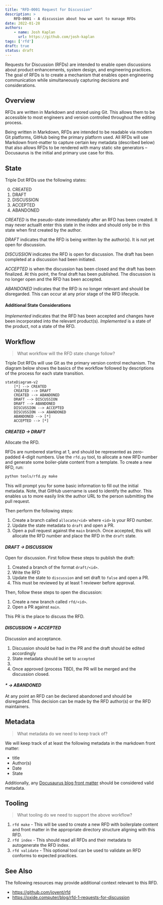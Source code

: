 ```yaml
---
title: "RFD-0001 Request for Discussion"
description: >
    RFD-0001 - A discussion about how we want to manage RFDs
date: 2022-01-28
authors: 
    - name: Josh Kaplan
      url: https://github.com/josh-kaplan
tags: ['rfd']
draft: true
status: draft
---
```


Requests for Discussion (RFDs) are intended to enable open discussions about
product enhancements, system design, and engineering practices. The goal of RFDs
is to create a mechanism that enables open engineering communication while 
simultaneously capturing decisions and considerations.

<!--truncate-->

## Overview

RFDs are written in Markdown and stored using Git. This allows them to be 
accessible to most engineers and version controlled throughout the editing 
process.

Being written in Markdown, RFDs are intended to be readable via modern Git 
platforms, GitHub being the primary platform used. All RFDs will use 
Markdown front-matter to capture certain key metadata (described below) that 
also allows RFDs to be rendered with many static site generators – Docusaurus
is the initial and primary use case for this.

## State

Triple Dot RFDs use the following states:

0. CREATED
1. DRAFT
2. DISCUSSION
3. ACCEPTED
4. ABANDONED

*CREATED* is the pseudo-state immediately after an RFD has been created. It may
never actuallt enter this state in the index and should only be in this state 
when first created by the author.

*DRAFT* indicates that the RFD is being written by the author(s). It is not yet 
open for discussion.

*DISCUSSION* indicates the RFD is open for discussion. The draft has been completed
at a discussion had been initiated.

*ACCEPTED* is when the discussion has been closed and the draft has been finalized.
At this point, the final draft has been published. The discussion 
is no longer open and the RFD has been accepted.

*ABANDONED* indicates that the RFD is no longer relevant and should be disregarded.
This can occur at any prior stage of the RFD lifecycle.

#### Additional State Considerations

*Implemented* indicates that the RFD has been accepted and changes have been
incorporated into the relevant product(s). *Implemented* is a state of the product,
not a state of the RFD.

## Workflow


> What workflow will the RFD state change follow?

Triple Dot RFDs will use Git as the primary version control mechanism. The 
diagram below shows the basics of the workflow followed by descriptions of
the process for each state transition.

```mermaid
stateDiagram-v2
    [*] --> CREATED
    CREATED --> DRAFT
    CREATED --> ABANDONED
    DRAFT --> DISCUSSION
    DRAFT --> ABANDONED
    DISCUSSION --> ACCEPTED
    DISCUSSION --> ABANDONED
    ABANDONED --> [*]
    ACCEPTED --> [*]
```

#### *CREATED → DRAFT*

Allocate the RFD.

RFDs are numbered starting at 1, and should be represented as zero-padded 4-digit 
numbers. Use the `rfd.py` tool, to allocate a new RFD number and generate some 
boiler-plate content from a template. To create a new RFD, run:

```bash
python tools/rfd.py make
```

This will prompt you for some basic information to fill out the initial metadata.
Note, that GitHub username is used to identify the author. This enables us to
more easily link the author URL to the person submitting the pull request.

Then perform the following steps:

1. Create a branch called `allocate/<id>` where `<id>` is your RFD number.
1. Update the state metadata to `draft` and open a PR.
1. Open a pull request against the `main` branch. Once accepted, this will 
    allocate the RFD number and place the RFD in the `draft` state.


#### *DRAFT → DISCUSSION*

Open for discussion. First follow these steps to publish the draft:

1. Created a branch of the format `draft/<id>`.
1. Write the RFD
1. Update the state to `discussion` and set draft to `false` and open a PR.
1. This must be reviewed by at least 1 reviewer before approval.

Then, follow these steps to open the discussion:
1. Create a new branch called `rfd/<id>`.
1. Open a PR against `main`.

This PR is the place to discuss the RFD.


#### *DISCUSSION → ACCEPTED*

Discussion and acceptance.

1. Discussion should be had in the PR and the draft should be edited accordingly
1. State metadata should be set to `accepted` 
1. 
1. Once approved (process TBD), the PR will be merged and the discussion closed.

#### *\* → ABANDONED*

At any point an RFD can be declared abandoned and should be disregarded. This 
decision can be made by the RFD author(s) or the RFD maintainers.

## Metadata

> What metadata do we need to keep track of?

We will keep track of at least the following metadata in the markdown front
matter:

- title
- Author(s)
- Date
- State

Additionally, any [Docusaurus blog front matter](https://docusaurus.io/docs/api/plugins/@docusaurus/plugin-content-blog#markdown-front-matter)
should be considered valid metadata.


## Tooling

> What tooling do we need to support the above workflow?

1. `rfd make` - This will be used to create a new RFD with boilerplate content
and front matter in the appropriate directory structure aligning with this RFD.
1. `rfd index` - This should read all RFDs and their metadata to autogenerate
the RFD index.
1. `rfd validate` - This optional tool can be used to validate an RFD conforms
to expected practices.

## See Also

The following resources may provide additional context relevant to this RFD.
 
- https://github.com/joyent/rfd
- https://oxide.computer/blog/rfd-1-requests-for-discussion
